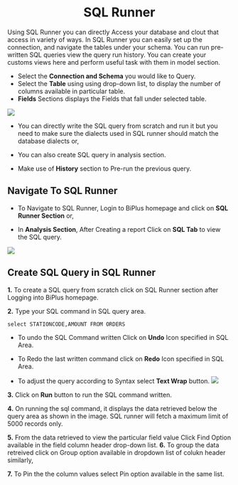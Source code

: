 

<center><h1>SQL Runner </h1></center>

Using SQL Runner you can directly Access your database and clout that access in variety of ways. In SQL Runner you can easily set up the connection, and navigate the tables under your schema. You can run pre-written SQL queries view the query run history. You can create your customs views here and perform useful task with them in model section.  

- Select the **Connection and Schema** you would like to Query.
- Select the **Table** using using drop-down list, to display the number of columns available in particular table.
- **Fields** Sections displays the Fields that fall under selected table.


![
](https://raw.githubusercontent.com/sv18042016/fp1/532dd8b61e94d1e08fe0b89afa6a5961336e8ad2/images/sql_ru.png)

- You can directly write the SQL query from scratch and run it but you need to make sure the dialects used in SQL runner should match the database dialects or,

- You can also create SQL query in analysis section. 

- Make use of **History** section to Pre-run the previous query.

## Navigate To SQL Runner

- To Navigate to SQL Runner, Login to BiPlus homepage and click on **SQL Runner Section** or,

- In **Analysis Section**, After Creating a report Click on **SQL Tab** to view the SQL query.

![
](https://raw.githubusercontent.com/sv18042016/fp1/8301318bea750b7d048df7f5a8e06607d216dce7/images/navigate_sql.png)

## Create SQL Query in SQL Runner

**1.** To create a SQL query from scratch click on SQL Runner section after Logging into BiPlus homepage.

**2.** Type your SQL command in SQL query area.

```
select STATIONCODE,AMOUNT FROM ORDERS
```

- To undo the SQL Command written Click on **Undo** Icon specified in SQL Area.

- To Redo the last written command click on **Redo** Icon specified in SQL Area.

- To adjust the query according to Syntax select **Text Wrap** button. 
![
](https://raw.githubusercontent.com/sv18042016/fp1/acd887b4aec5663dca6969ad0004c73f4b351dc3/images/undo_sql.png)


**3.**  Click on **Run** button to run the SQL command written.

**4.** On running the sql command, it displays the data retrieved below the query area as shown in the image. SQL runner will fetch a maximum limit of 5000 records only.

**5.** From the data retrieved to view the particular field value Click Find Option available in the field column header drop-down list.
**6.** To group the data retreived click on Group option available in dropdown list of colukn header similarly,

**7.** To Pin the the column values select Pin option available in the same list.

<!--stackedit_data:
eyJoaXN0b3J5IjpbLTEyNzU3OTMxMjMsLTE3NzU0OTI2MzUsNj
g3NDgyNzQzLDEwMTU0MzA0NTUsNDM5MTU2MzYzLC0xMjYwNzQz
MDExLC0xMzI5MjUwNzcwLDE3MjQ1OTY1OCw1ODM0Mzk2NTIsMT
A3NDI3MzU1NCwtMjA3Mjg5NDY3NCwtMzk5MTMyMjk3LC04NjA2
ODQ4MzcsLTIwMjA4MzAzMDksLTE1MDQzMjI0NjksMTUzMjY3Nz
YzMCwxNDI1MTc1NTA0LC0xNTgzMTI1MTg4XX0=
-->
